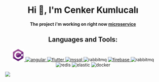 <h1 align="center">Hi 👋, I'm Cenker Kumlucalı</h1>
<h4 align="center">The project i'm working on right now <a href="https://github.com/cenkerkumlucali/microservice">microservice</a></h4>

 
 
</div>
<h2 align="center">Languages and Tools:</h2>
<p align="center">
<a href="https://www.w3schools.com/cs/" target="_blank" rel="noreferrer"> <img src="https://raw.githubusercontent.com/devicons/devicon/master/icons/csharp/csharp-original.svg" alt="csharp" width="40" height="40"/> </a>
<a href="https://angular.io" target="_blank" rel="noreferrer"> <img src="https://angular.io/assets/images/logos/angular/angular.svg" alt="angular" width="40" height="40"/> </a>
<a href="https://flutter.dev" target="_blank" rel="noreferrer"> <img src="https://www.vectorlogo.zone/logos/flutterio/flutterio-icon.svg" alt="flutter" width="40" height="40"/> </a> <a href="https://www.microsoft.com/en-us/sql-server" target="_blank" rel="noreferrer"> <img src="https://www.svgrepo.com/show/303229/microsoft-sql-server-logo.svg" alt="mssql" width="40" height="40"/> </a>  <a target="_blank" rel="noreferrer"> <img src="https://www.vectorlogo.zone/logos/postgresql/postgresql-ar21.svg" alt="rabbitmq" width="40" height="40"/> </a>
  <a href="https://firebase.google.com/" target="_blank" rel="noreferrer"> <img src="https://www.vectorlogo.zone/logos/firebase/firebase-icon.svg" alt="firebase" width="40" height="40"/> </a> <a target="_blank" rel="noreferrer"> <img src="https://www.vectorlogo.zone/logos/rabbitmq/rabbitmq-icon.svg" alt="rabbitmq" width="40" height="40"/> </a> <a target="_blank" rel="noreferrer">  <img src="https://www.vectorlogo.zone/logos/redis/redis-icon.svg" alt="redis" width="40" height="40"/> </a>
  <a target="_blank" rel="noreferrer">  <img src="https://www.vectorlogo.zone/logos/elastic/elastic-icon.svg" alt="elastic" width="40" height="40"/> </a> 
   <a target="_blank" rel="noreferrer">  <img src="https://www.vectorlogo.zone/logos/docker/docker-official.svg" alt="docker" width="40" height="40"/> </a>
  </p>



![](https://komarev.com/ghpvc/?username=cenkerkumlucali)






